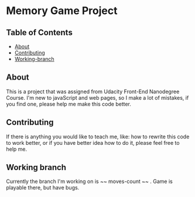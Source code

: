 # Memory Game Project

## Table of Contents

* [About](#about)
* [Contributing](#contributing)
* [Working-branch](#working-branch)


## About

This is a project that was assigned from Udacity Front-End Nanodegree Course.
I'm new to javaScript and web pages, so I make a lot of mistakes, if you find one,
please help me make this code better.

## Contributing

If there is anything you would like to teach me, like: how to rewrite this code
to work better, or if you have better idea how to do it, please feel free to help me.

## Working branch

Currently the branch I'm working on is ~~ moves-count ~~ . Game is playable there, but have bugs.
